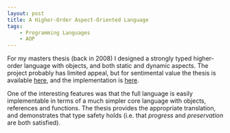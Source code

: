 ```yaml
---
layout: post
title: A Higher-Order Aspect-Oriented Language
tags:
    - Programming Languages
    - AOP
---
```


For my masters thesis (back in 2008) I designed a strongly typed higher-order language with objects, and both static and dynamic aspects.  The project probably has limited appeal, but for sentimental value the thesis is available [here](http://cloud.github.com/downloads/jbrunton/obj-asp/report.pdf), and the implementation is [here](https://github.com/jbrunton/obj-asp).

One of the interesting features was that the full language is easily implementable in terms of a much simpler core language with objects, references and functions.  The thesis provides the appropriate translation, and demonstrates that type safety holds (i.e. that *progress* and *preservation* are both satisfied).
